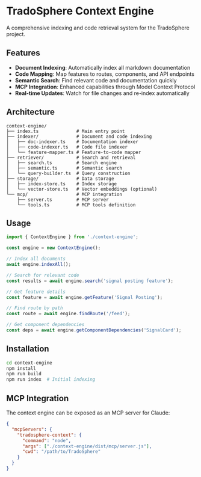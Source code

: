# TradoSphere Context Engine

A comprehensive indexing and code retrieval system for the TradoSphere project.

## Features

- **Document Indexing**: Automatically index all markdown documentation
- **Code Mapping**: Map features to routes, components, and API endpoints
- **Semantic Search**: Find relevant code and documentation quickly
- **MCP Integration**: Enhanced capabilities through Model Context Protocol
- **Real-time Updates**: Watch for file changes and re-index automatically

## Architecture

```
context-engine/
├── index.ts              # Main entry point
├── indexer/              # Document and code indexing
│   ├── doc-indexer.ts    # Documentation indexer
│   ├── code-indexer.ts   # Code file indexer
│   └── feature-mapper.ts # Feature-to-code mapper
├── retriever/            # Search and retrieval
│   ├── search.ts         # Search engine
│   ├── semantic.ts       # Semantic search
│   └── query-builder.ts  # Query construction
├── storage/              # Data storage
│   ├── index-store.ts    # Index storage
│   └── vector-store.ts   # Vector embeddings (optional)
└── mcp/                  # MCP integration
    ├── server.ts         # MCP server
    └── tools.ts          # MCP tools definition
```

## Usage

```typescript
import { ContextEngine } from './context-engine';

const engine = new ContextEngine();

// Index all documents
await engine.indexAll();

// Search for relevant code
const results = await engine.search('signal posting feature');

// Get feature details
const feature = await engine.getFeature('Signal Posting');

// Find route by path
const route = await engine.findRoute('/feed');

// Get component dependencies
const deps = await engine.getComponentDependencies('SignalCard');
```

## Installation

```bash
cd context-engine
npm install
npm run build
npm run index  # Initial indexing
```

## MCP Integration

The context engine can be exposed as an MCP server for Claude:

```json
{
  "mcpServers": {
    "tradosphere-context": {
      "command": "node",
      "args": ["./context-engine/dist/mcp/server.js"],
      "cwd": "/path/to/TradoSphere"
    }
  }
}
```
